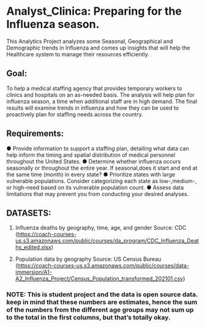 # Analyst_Clinica: Preparing for the Influenza season. 
This Analytics Project analyzes some Seasonal, Geographical and Demographic trends in Influenza and comes up insights that will help the Healthcare system to manage their resources efficiently.

## Goal:
To help a medical staffing agency that provides temporary workers to clinics and hospitals on an as-needed basis. The analysis will help plan for influenza
season, a time when additional staff are in high demand. The final results will examine trends in influenza and how they can be used to proactively plan for
staffing needs across the country.

## Requirements:
● Provide information to support a staffing plan, detailing what data can help inform the timing and spatial distribution of medical personnel throughout the United States.
● Determine whether influenza occurs seasonally or throughout the entire year. If seasonal,does it start and end at the same time (month) in every state?
● Prioritize states with large vulnerable populations. Consider categorizing each state as low-,medium-, or high-need based on its vulnerable population count.
● Assess data limitations that may prevent you from conducting your desired analyses.

## DATASETS:
1. Influenza deaths by geography, time, age, and gender
Source: CDC (https://coach-courses-us.s3.amazonaws.com/public/courses/da_program/CDC_Influenza_Deaths_edited.xlsx)

2. Population data by geography
Source: US Census Bureau (https://coach-courses-us.s3.amazonaws.com/public/courses/data-immersion/A1-A2_Influenza_Project/Census_Population_transformed_202101.csv)
 
 ### NOTE: This is student project and the data is open source data. keep in mind that these numbers are estimates, hence the sum of the numbers from the different age groups may not sum up to the total in the first columns, but that’s totally okay.
